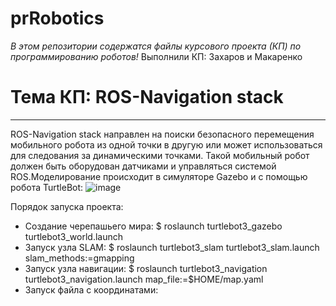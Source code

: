 # prRobotics

*В этом репозитории содержатся файлы курсового проекта (КП) по программированию роботов!*
Выполнили КП: Захаров и Макаренко
# Тема КП: ROS-Navigation stack
***
ROS-Navigation stack направлен на поиски безопасного перемещения мобильного робота из одной точки в другую или может использоваться для следования за динамическими точками. Такой мобильный робот должен быть оборудован датчиками и управляться системой ROS.Моделирование происходит в симуляторе Gazebo и с помощью робота TurtleBot:
![image](https://user-images.githubusercontent.com/122403116/214343443-d7599a2e-379f-490e-a7a8-3dc8d3e9aa3a.png)

Порядок запуска проекта:
- Создание черепашьего мира:
$ roslaunch turtlebot3_gazebo turtlebot3_world.launch
- Запуск узла SLAM:
$ roslaunch turtlebot3_slam turtlebot3_slam.launch slam_methods:=gmapping
- Запуск узла навигации:
$ roslaunch turtlebot3_navigation turtlebot3_navigation.launch map_file:=$HOME/map.yaml
- Запуск файла с координатами:






